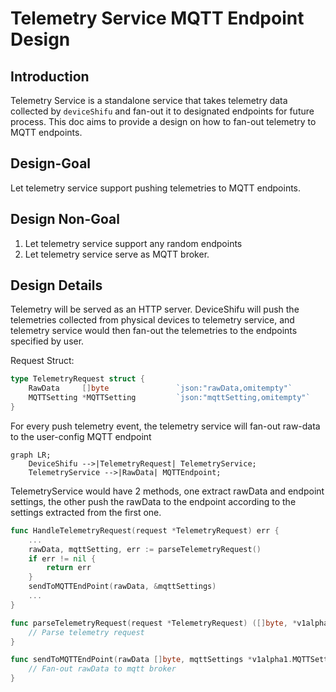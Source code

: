 # Telemetry Service MQTT Endpoint Design

## Introduction
Telemetry Service is a standalone service that takes telemetry data collected by `deviceShifu` and fan-out it to designated endpoints for future process.
This doc aims to provide a design on how to fan-out telemetry to MQTT endpoints.

## Design-Goal
Let telemetry service support pushing telemetries to MQTT endpoints.

## Design Non-Goal
1. Let telemetry service support any random endpoints
2. Let telemetry service serve as MQTT broker.

## Design Details
Telemetry will be served as an HTTP server. DeviceShifu will push the telemetries collected from physical devices to telemetry service,
and telemetry service would then fan-out the telemetries to the endpoints specified by user.

Request Struct:
```go
type TelemetryRequest struct {
	RawData     []byte               `json:"rawData,omitempty"`
	MQTTSetting *MQTTSetting         `json:"mqttSetting,omitempty"`
}
```

For every push telemetry event, the telemetry service will fan-out raw-data to the user-config MQTT endpoint

```mermaid
graph LR;
	DeviceShifu -->|TelemetryRequest| TelemetryService;
	TelemetryService -->|RawData| MQTTEndpoint;

```

TelemetryService would have 2 methods, one extract rawData and endpoint settings, the other push the rawData to the endpoint according to the settings extracted from the first one.

```go
func HandleTelemetryRequest(request *TelemetryRequest) err {
	...
	rawData, mqttSetting, err := parseTelemetryRequest()
	if err != nil {
		return err
	}
	sendToMQTTEndPoint(rawData, &mqttSettings)
	...
}

func parseTelemetryRequest(request *TelemetryRequest) ([]byte, *v1alpha1.MQTTSetting, err) {
	// Parse telemetry request
}

func sendToMQTTEndPoint(rawData []byte, mqttSettings *v1alpha1.MQTTSetting) err {
	// Fan-out rawData to mqtt broker
}
```